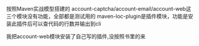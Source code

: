 按照Maven实战模型搭建的
account-captcha/account-email/account-web这三个模块没有功能，全部都是测试用的 
maven-loc-plugin是插件模块，功能是安装此插件后可以查代码的行数并输出到cli 

我把account-web模块安装了自己写的插件,没按照书里的来